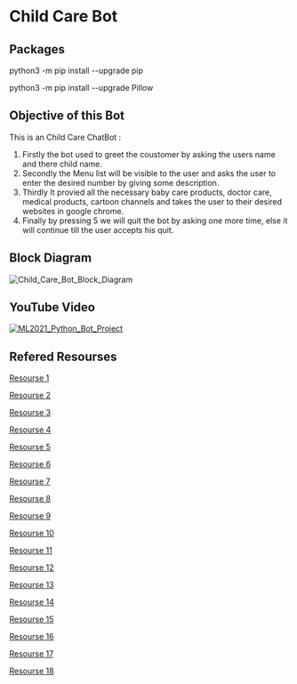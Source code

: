 # Child Care Bot

## Packages
python3 -m pip install --upgrade pip

python3 -m pip install --upgrade Pillow

## Objective of this Bot
This is an Child Care ChatBot : 
1) Firstly the bot used to greet the coustomer by asking the users name and there child name.
2) Secondly the Menu list will be visible to the user and asks the user to enter the desired number by giving some description.
3) Thirdly It provied all the necessary baby care products, doctor care, medical products, cartoon channels and takes the user to their desired websites in google chrome.
4) Finally by pressing 5 we will quit the bot by asking one more time, else it will continue till the user accepts his quit. 

## Block Diagram
![Child_Care_Bot_Block_Diagram](https://user-images.githubusercontent.com/72602914/96372858-9a7b6500-1186-11eb-8b08-8676d7d33505.jpeg)

## YouTube Video 
[![ML2021_Python_Bot_Project](https://yt-embed.herokuapp.com/embed?v=zJnK-CKnmfU&t=1s)](https://www.youtube.com/watch?v=zJnK-CKnmfU&t=1s "ML2021_Python_Bot_Project")

## Refered Resourses
[Resourse 1](https://en.wikipedia.org/wiki/List_of_programmes_broadcast_by_Cartoon_Network_(India))

[Resourse 2](https://disneynow.com/all-shows)

[Resourse 3](https://latestnews.fresherslive.com/articles/hungama-tv-schedule-today-145113)

[Resourse 4](https://parenting.firstcry.com/articles/good-kid-friendly-tv-channels-that-parent-should-know-about/)

[Resourse 5](https://www.doctorinsta.com/pediatrics.php)

[Resourse 6](https://www.firstcry.com/health-and-safety)

[Resourse 7](https://www.amazon.in/s?k=baby+care+products+combo&adgrpid=58071909519&ext_vrnc=hi&gclid=CjwKCAjwrKr8BRB_EiwA7eFapleuT4Uw7ooEp-_6HhT0aMMB4NHWyVCB5Q22_3sDCcWIPJbdYm6v1xoCuJ0QAvD_BwE&hvadid=294138541915&hvdev=c&hvlocphy=9299531&hvnetw=g&hvqmt=b&hvrand=1544092810991076609&hvtargid=kwd-706006018072&hydadcr=11207_1734841&tag=googinhydr1-21&ref=pd_sl_9q5o4i146_b)

[Resourse 8](https://www.flipkart.com/baby-care/pr?sid=kyh)

[Resourse 9](https://dir.indiamart.com/indianexporters/baby.html)

[Resourse 10](https://www.shumee.in/collections/storage-bags-bibs-accessories-for-kids?gclid=CjwKCAjwrKr8BRB_EiwA7eFapoCyXOvmjDiKRm-Yx1U87fUuLkZNBQLqqZwndshOVV9FYhvazdLM4hoCfZ8QAvD_BwE)

[Resourse 11](https://babysworld.in/)

[Resourse 12](https://www.netmeds.com/)

[Resourse 13](https://www.medplusmart.com/)

[Resourse 14](https://www.indiamart.com/medidart/)

[Resourse 15](https://dir.indiamart.com/indianexporters/baby.html)

[Resourse 16](https://theultrasoft.com/medical/top-10-online-medical-store-india/)

[Resourse 17](https://pillow.readthedocs.io/en/stable/installation.html)

[Resourse 18](https://stackoverflow.com/questions/11804820/how-can-i-embed-a-youtube-video-on-github-wiki-pages)
